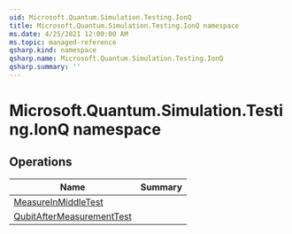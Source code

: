 ```yaml
---
uid: Microsoft.Quantum.Simulation.Testing.IonQ
title: Microsoft.Quantum.Simulation.Testing.IonQ namespace
ms.date: 4/25/2021 12:00:00 AM
ms.topic: managed-reference
qsharp.kind: namespace
qsharp.name: Microsoft.Quantum.Simulation.Testing.IonQ
qsharp.summary: ''
---
```


# Microsoft.Quantum.Simulation.Testing.IonQ namespace




<!-- summaries -->

## Operations

| Name | Summary |
|------|---------|
|[MeasureInMiddleTest](xref:Microsoft.Quantum.Simulation.Testing.IonQ.MeasureInMiddleTest) | |
|[QubitAfterMeasurementTest](xref:Microsoft.Quantum.Simulation.Testing.IonQ.QubitAfterMeasurementTest) | |


<!-- /summaries -->
